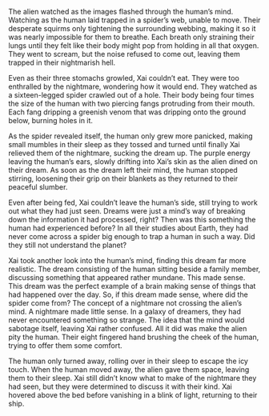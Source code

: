 The alien watched as the images flashed through the human’s mind. Watching as the human laid trapped in a spider’s web, unable to move. Their desperate squirms only tightening the surrounding webbing, making it so it was nearly impossible for them to breathe. Each breath only straining their lungs until they felt like their body might pop from holding in all that oxygen. They went to scream, but the noise refused to come out, leaving them trapped in their nightmarish hell.

Even as their three stomachs growled, Xai couldn’t eat. They were too enthralled by the nightmare, wondering how it would end. They watched as a sixteen-legged spider crawled out of a hole. Their body being four times the size of the human with two piercing fangs protruding from their mouth. Each fang dripping a greenish venom that was dripping onto the ground below, burning holes in it.

As the spider revealed itself, the human only grew more panicked, making small mumbles in their sleep as they tossed and turned until finally Xai relieved them of the nightmare, sucking the dream up. The purple energy leaving the human’s ears, slowly drifting into Xai’s skin as the alien dined on their dream. As soon as the dream left their mind, the human stopped stirring, loosening their grip on their blankets as they returned to their peaceful slumber.

Even after being fed, Xai couldn’t leave the human’s side, still trying to work out what they had just seen. Dreams were just a mind’s way of breaking down the information it had processed, right? Then was this something the human had experienced before? In all their studies about Earth, they had never come across a spider big enough to trap a human in such a way. Did they still not understand the planet?

Xai took another look into the human’s mind, finding this dream far more realistic. The dream consisting of the human sitting beside a family member, discussing something that appeared rather mundane. This made sense. This dream was the perfect example of a brain making sense of things that had happened over the day. So, if this dream made sense, where did the spider come from? The concept of a nightmare not crossing the alien’s mind. A nightmare made little sense. In a galaxy of dreamers, they had never encountered something so strange. The idea that the mind would sabotage itself, leaving Xai rather confused. All it did was make the alien pity the human. Their eight fingered hand brushing the cheek of the human, trying to offer them some comfort.

The human only turned away, rolling over in their sleep to escape the icy touch. When the human moved away, the alien gave them space, leaving them to their sleep. Xai still didn’t know what to make of the nightmare they had seen, but they were determined to discuss it with their kind. Xai hovered above the bed before vanishing in a blink of light, returning to their ship.
